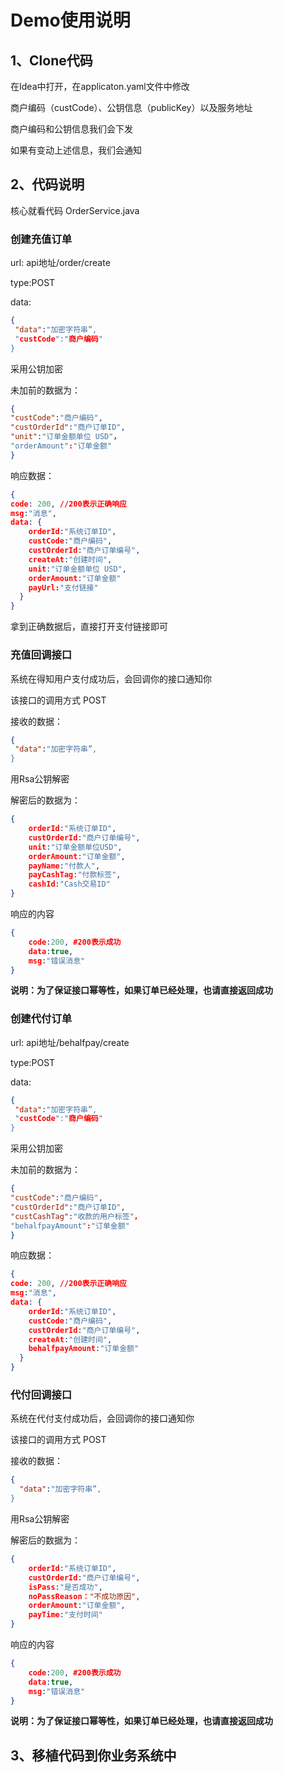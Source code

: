 # Demo使用说明

## 1、Clone代码

在Idea中打开，在applicaton.yaml文件中修改

商户编码（custCode）、公钥信息（publicKey）以及服务地址

商户编码和公钥信息我们会下发

如果有变动上述信息，我们会通知

## 2、代码说明

核心就看代码 OrderService.java

### 创建充值订单

url:  api地址/order/create

type:POST

data:

```json
{
 "data":"加密字符串”,
 "custCode":"商户编码"
}
```

采用公钥加密

未加前的数据为：

```json
{
"custCode":"商户编码",
"custOrderId":"商户订单ID",
"unit":"订单金额单位 USD"，
"orderAmount":"订单金额"
}
```

响应数据：

```json
{
code: 200, //200表示正确响应
msg:"消息",
data: {
    orderId:"系统订单ID",
    custCode:"商户编码",
    custOrderId:"商户订单编号",
    createAt:"创建时间",
    unit:"订单金额单位 USD",
    orderAmount:"订单金额"
    payUrl:"支付链接"
  }
}
```

拿到正确数据后，直接打开支付链接即可

### 充值回调接口

系统在得知用户支付成功后，会回调你的接口通知你

该接口的调用方式 POST

接收的数据：

```json
{
 "data":"加密字符串”,
}
```

用Rsa公钥解密

解密后的数据为：

```json
{
    orderId:"系统订单ID",
    custOrderId:"商户订单编号",
    unit:"订单金额单位USD",
    orderAmount:"订单金额",
    payName:"付款人",
    payCashTag:"付款标签",
    cashId:"Cash交易ID"
}
```

响应的内容

```json
{
    code:200, #200表示成功
    data:true,
    msg:"错误消息"
}
```

**说明：为了保证接口幂等性，如果订单已经处理，也请直接返回成功**



### 创建代付订单

url:  api地址/behalfpay/create

type:POST

data:

```json
{
 "data":"加密字符串”,
 "custCode":"商户编码"
}
```

采用公钥加密

未加前的数据为：

```json
{
"custCode":"商户编码",
"custOrderId":"商户订单ID",
"custCashTag":"收款的用户标签"，
"behalfpayAmount":"订单金额"
}
```

响应数据：

```json
{
code: 200, //200表示正确响应
msg:"消息",
data: {
    orderId:"系统订单ID",
    custCode:"商户编码",
    custOrderId:"商户订单编号",
    createAt:"创建时间",
    behalfpayAmount:"订单金额"
  }
}
```



### 代付回调接口

系统在代付支付成功后，会回调你的接口通知你

该接口的调用方式 POST

接收的数据：

```json
{
  "data":"加密字符串”,
}
```

用Rsa公钥解密

解密后的数据为：

```json
{
    orderId:"系统订单ID",
    custOrderId:"商户订单编号",
    isPass:"是否成功",
    noPassReason："不成功原因",
    orderAmount:"订单金额",
    payTime:"支付时间"
}
```

响应的内容

```json
{
    code:200, #200表示成功
    data:true,
    msg:"错误消息"
}
```

**说明：为了保证接口幂等性，如果订单已经处理，也请直接返回成功**

## 3、移植代码到你业务系统中





